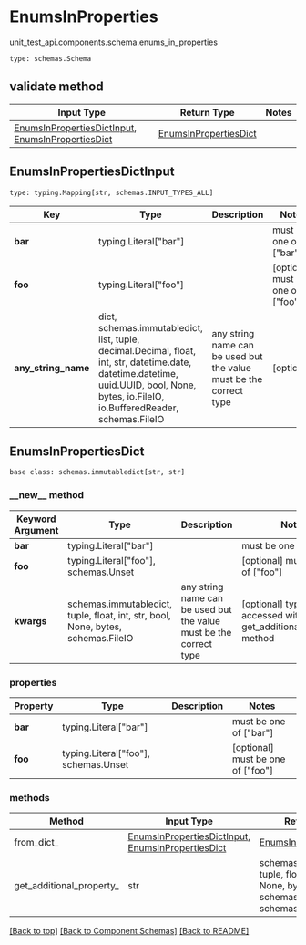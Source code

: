 # EnumsInProperties
unit_test_api.components.schema.enums_in_properties
```
type: schemas.Schema
```

## validate method
Input Type | Return Type | Notes
------------ | ------------- | -------------
[EnumsInPropertiesDictInput](#enumsinpropertiesdictinput), [EnumsInPropertiesDict](#enumsinpropertiesdict) | [EnumsInPropertiesDict](#enumsinpropertiesdict) |

## EnumsInPropertiesDictInput
```
type: typing.Mapping[str, schemas.INPUT_TYPES_ALL]
```
Key | Type |  Description | Notes
------------ | ------------- | ------------- | -------------
**bar** | typing.Literal["bar"] |  | must be one of ["bar"]
**foo** | typing.Literal["foo"] |  | [optional] must be one of ["foo"]
**any_string_name** | dict, schemas.immutabledict, list, tuple, decimal.Decimal, float, int, str, datetime.date, datetime.datetime, uuid.UUID, bool, None, bytes, io.FileIO, io.BufferedReader, schemas.FileIO | any string name can be used but the value must be the correct type | [optional]

## EnumsInPropertiesDict
```
base class: schemas.immutabledict[str, str]

```
### &lowbar;&lowbar;new&lowbar;&lowbar; method
Keyword Argument | Type | Description | Notes
---------------- | ---- | ----------- | -----
**bar** | typing.Literal["bar"] |  | must be one of ["bar"]
**foo** | typing.Literal["foo"], schemas.Unset |  | [optional] must be one of ["foo"]
**kwargs** | schemas.immutabledict, tuple, float, int, str, bool, None, bytes, schemas.FileIO | any string name can be used but the value must be the correct type | [optional] typed value is accessed with the get_additional_property_ method

### properties
Property | Type | Description | Notes
-------- | ---- | ----------- | -----
**bar** | typing.Literal["bar"] |  | must be one of ["bar"]
**foo** | typing.Literal["foo"], schemas.Unset |  | [optional] must be one of ["foo"]

### methods
Method | Input Type | Return Type | Notes
------ | ---------- | ----------- | ------
from_dict_ | [EnumsInPropertiesDictInput](#enumsinpropertiesdictinput), [EnumsInPropertiesDict](#enumsinpropertiesdict) | [EnumsInPropertiesDict](#enumsinpropertiesdict) | a constructor
get_additional_property_ | str | schemas.immutabledict, tuple, float, int, str, bool, None, bytes, schemas.FileIO, schemas.Unset }} | provides type safety for additional properties

[[Back to top]](#top) [[Back to Component Schemas]](../../../README.md#Component-Schemas) [[Back to README]](../../../README.md)
